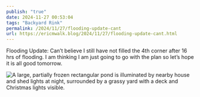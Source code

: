 ```yaml
---
publish: "true"
date: 2024-11-27 00:53:04
tags: "Backyard Rink"
permalink: /2024/11/27/flooding-update-cant
url: https://ericmwalk.blog/2024/11/27/flooding-update-cant.html
---
```


Flooding Update: Can’t believe I still have not filled the 4th corner after 16 hrs of flooding. I am thinking I am just going to go with the plan so let’s hope it is all good tomorrow.

![A large, partially frozen rectangular pond is illuminated by nearby house and shed lights at night, surrounded by a grassy yard with a deck and Christmas lights visible.](https://ericmwalk.blog/uploads/2024/img-1020.jpeg)